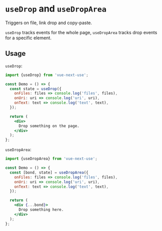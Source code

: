 # `useDrop` and `useDropArea`

Triggers on file, link drop and copy-paste.

`useDrop` tracks events for the whole page, `useDropArea` tracks drop events
for a specific element.


## Usage

`useDrop`:

```jsx
import {useDrop} from 'vue-next-use';

const Demo = () => {
  const state = useDrop({
    onFiles: files => console.log('files', files),
    onUri: uri => console.log('uri', uri),
    onText: text => console.log('text', text),
  });

  return (
    <div>
      Drop something on the page.
    </div>
  );
};
```

`useDropArea`:

```jsx
import {useDropArea} from 'vue-next-use';

const Demo = () => {
  const [bond, state] = useDropArea({
    onFiles: files => console.log('files', files),
    onUri: uri => console.log('uri', uri),
    onText: text => console.log('text', text),
  });

  return (
    <div {...bond}>
      Drop something here.
    </div>
  );
};
```
